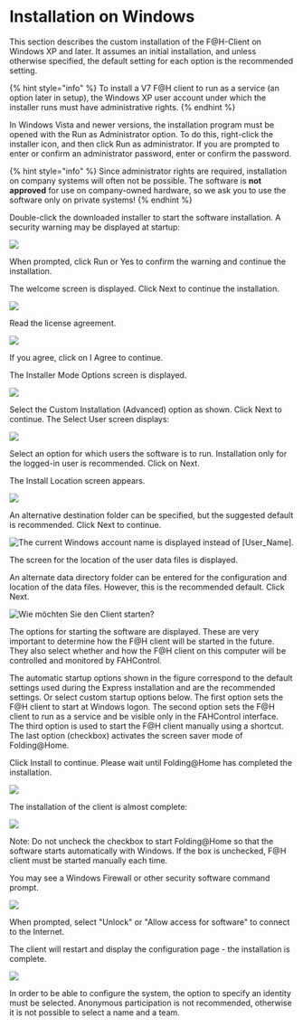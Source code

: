 # Installation on Windows

This section describes the custom installation of the F@H-Client on Windows XP and later. It assumes an initial installation, and unless otherwise specified, the default setting for each option is the recommended setting.

{% hint style="info" %}
To install a V7 F@H client to run as a service \(an option later in setup\), the Windows XP user account under which the installer runs must have administrative rights.
{% endhint %}

In Windows Vista and newer versions, the installation program must be opened with the Run as Administrator option. To do this, right-click the installer icon, and then click Run as administrator. If you are prompted to enter or confirm an administrator password, enter or confirm the password.

{% hint style="info" %}
Since administrator rights are required, installation on company systems will often not be possible. The software is **not approved** for use on company-owned hardware, so we ask you to use the software only on private systems!
{% endhint %}

Double-click the downloaded installer to start the software installation. A security warning may be displayed at startup:

![](../.gitbook/assets/wininst01.png)

When prompted, click Run or Yes to confirm the warning and continue the installation. 

The welcome screen is displayed. Click Next to continue the installation.

![](../.gitbook/assets/wininst02.png)

Read the license agreement.

![](../.gitbook/assets/wininst03.png)

If you agree, click on I Agree to continue. 

The Installer Mode Options screen is displayed.

![](../.gitbook/assets/wininst04.png)

Select the Custom Installation \(Advanced\) option as shown. Click Next to continue. The Select User screen displays:

![](../.gitbook/assets/wininst05.png)

Select an option for which users the software is to run. Installation only for the logged-in user is recommended. Click on Next. 

The Install Location screen appears.

![](../.gitbook/assets/wininst06.png)

An alternative destination folder can be specified, but the suggested default is recommended. Click Next to continue.

![The current Windows account name is displayed instead of \[User\_Name\].](../.gitbook/assets/wininst07.png)

The screen for the location of the user data files is displayed. 

An alternate data directory folder can be entered for the configuration and location of the data files. However, this is the recommended default. Click Next.

![Wie m&#xF6;chten Sie den Client starten?](../.gitbook/assets/wininst08.png)

The options for starting the software are displayed. These are very important to determine how the F@H client will be started in the future. They also select whether and how the F@H client on this computer will be controlled and monitored by FAHControl.

The automatic startup options shown in the figure correspond to the default settings used during the Express installation and are the recommended settings. Or select custom startup options below. The first option sets the F@H client to start at Windows logon. The second option sets the F@H client to run as a service and be visible only in the FAHControl interface. The third option is used to start the F@H client manually using a shortcut. The last option \(checkbox\) activates the screen saver mode of Folding@Home.

Click Install to continue. Please wait until Folding@Home has completed the installation.

![](../.gitbook/assets/wininst09.png)

The installation of the client is almost complete:

![](../.gitbook/assets/wininst10.png)

Note: Do not uncheck the checkbox to start Folding@Home so that the software starts automatically with Windows. If the box is unchecked, F@H client must be started manually each time.

You may see a Windows Firewall or other security software command prompt.

![](../.gitbook/assets/wininst11.png)

When prompted, select "Unlock" or "Allow access for software" to connect to the Internet.

The client will restart and display the configuration page - the installation is complete.

![](../.gitbook/assets/wininst12.png)

In order to be able to configure the system, the option to specify an identity must be selected. Anonymous participation is not recommended, otherwise it is not possible to select a name and a team.


